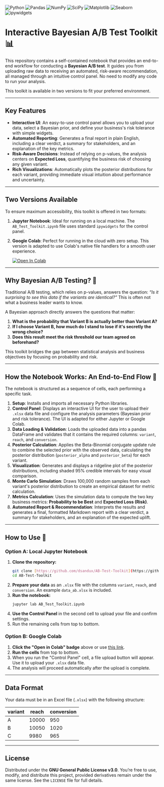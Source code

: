 ![Python](https://img.shields.io/badge/Python-3776AB?style=for-the-badge&logo=python&logoColor=white)
![Pandas](https://img.shields.io/badge/Pandas-150458?style=for-the-badge&logo=pandas&logoColor=white)
![NumPy](https://img.shields.io/badge/NumPy-013243?style=for-the-badge&logo=numpy&logoColor=white)
![SciPy](https://img.shields.io/badge/SciPy-854FF5?style=for-the-badge&logo=scipy&logoColor=white)
![Matplotlib](https://img.shields.io/badge/Matplotlib-11557c?style=for-the-badge&logo=matplotlib&logoColor=white)
![Seaborn](https://img.shields.io/badge/Seaborn-14637D?style=for-the-badge&logo=seaborn&logoColor=white)
![ipywidgets](https://img.shields.io/badge/ipywidgets-FFB000?style=for-the-badge&logo=jupyter&logoColor=white)

# Interactive Bayesian A/B Test Toolkit 📊

This repository contains a self-contained notebook that provides an end-to-end workflow for conducting a **Bayesian A/B test**. It guides you from uploading raw data to receiving an automated, risk-aware recommendation, all managed through an intuitive control panel. No need to modify any code to run your analysis.

This toolkit is available in two versions to fit your preferred environment.

---

## Key Features

* **Interactive UI**: An easy-to-use control panel allows you to upload your data, select a Bayesian prior, and define your business's risk tolerance with simple widgets.
* **Automated Reporting**: Generates a final report in plain English, including a clear verdict, a summary for stakeholders, and an explanation of the key metrics.
* **Risk-Aware Decisions**: Instead of relying on p-values, the analysis centers on **Expected Loss**, quantifying the business risk of choosing any given variant.
* **Rich Visualizations**: Automatically plots the posterior distributions for each variant, providing immediate visual intuition about performance and uncertainty.

---

## Two Versions Available

To ensure maximum accessibility, this toolkit is offered in two formats:

1.  **Jupyter Notebook**: Ideal for running on a local machine. The `AB_Test_Toolkit.ipynb` file uses standard `ipywidgets` for the control panel.
2.  **Google Colab**: Perfect for running in the cloud with zero setup. This version is adapted to use Colab's native file handlers for a smooth user experience.

    [![Open In Colab](https://colab.research.google.com/assets/colab-badge.svg)](https://colab.research.google.com/drive/1GwC2Z1jYcdkw-ci1Mdy3EVkmptg8uH5-?usp=sharing)

---

## Why Bayesian A/B Testing? 🤔

Traditional A/B testing, which relies on p-values, answers the question: *“Is it surprising to see this data if the variants are identical?”* This is often not what a business leader wants to know.

A Bayesian approach directly answers the questions that matter:

1.  **What is the probability that Variant B is actually better than Variant A?**
2.  **If I choose Variant B, how much do I stand to lose if it's secretly the wrong choice?**
3.  **Does this result meet the risk threshold our team agreed on beforehand?**

This toolkit bridges the gap between statistical analysis and business objectives by focusing on probability and risk.

---

## How the Notebook Works: An End-to-End Flow 🧪

The notebook is structured as a sequence of cells, each performing a specific task.

1.  **Setup**: Installs and imports all necessary Python libraries.
2.  **Control Panel**: Displays an interactive UI for the user to upload their `.xlsx` data file and configure the analysis parameters (Bayesian prior and risk tolerance). The UI is adapted for either Jupyter or Google Colab.
3.  **Data Loading & Validation**: Loads the uploaded data into a pandas DataFrame and validates that it contains the required columns: `variant`, `reach`, and `conversion`.
4.  **Posterior Calculation**: Applies the Beta-Binomial conjugate update rule to combine the selected prior with the observed data, calculating the posterior distribution (`posterior_alpha` and `posterior_beta`) for each variant.
5.  **Visualization**: Generates and displays a ridgeline plot of the posterior distributions, including shaded 95% credible intervals for easy visual comparison.
6.  **Monte Carlo Simulation**: Draws 100,000 random samples from each variant's posterior distribution to create an empirical dataset for metric calculation.
7.  **Metrics Calculation**: Uses the simulation data to compute the two key business metrics: **Probability to be Best** and **Expected Loss (Risk)**.
8.  **Automated Report & Recommendation**: Interprets the results and generates a final, formatted Markdown report with a clear verdict, a summary for stakeholders, and an explanation of the expected uplift.

---

## How to Use 🚀

### Option A: Local Jupyter Notebook

1.  **Clone the repository:**
    ```bash
    git clone [https://github.com/dsandux/AB-Test-Toolkit](https://github.com/dsandux/AB-Test-Toolkit)
    cd AB-Test-Toolkit
    ```
2.  **Prepare your data** as an `.xlsx` file with the columns `variant`, `reach`, and `conversion`. An example `data_ab.xlsx` is included.
3.  **Run the notebook:**
    ```bash
    jupyter lab AB_Test_Toolkit.ipynb
    ```
4.  **Use the Control Panel** in the second cell to upload your file and confirm settings.
5.  Run the remaining cells from top to bottom.

### Option B: Google Colab

1.  **Click the "Open in Colab" badge** above or use [this link](https://colab.research.google.com/drive/1GwC2Z1jYcdkw-ci1Mdy3EVkmptg8uH5-?usp=sharing).
2.  **Run the cells** from top to bottom.
3.  When you run the "Control Panel" cell, a file upload button will appear. Use it to upload your `.xlsx` data file.
4.  The analysis will proceed automatically after the upload is complete.

---

## Data Format

Your data must be in an Excel file (`.xlsx`) with the following structure:

| variant | reach  | conversion |
| ------- | ------ | ---------- |
| A       | 10000  | 950        |
| B       | 10050  | 1020       |
| C       | 9980   | 965        |

---

## License

Distributed under the **GNU General Public License v3.0**. You’re free to use, modify, and distribute this project, provided derivatives remain under the same license. See the `LICENSE` file for full details.
